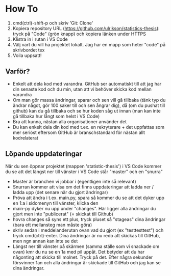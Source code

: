 # How To
1. cmd(ctrl)-shift-p och skriv 'Git: Clone'
2. Kopiera repository URL (https://github.com/ulrikson/statistics-thesis): tryck på "Code" (grön knapp) och kopiera länken under HTTPS
3. Klistra in i rutan i VS Code
4. Välj vart du vill ha projektet lokalt. Jag har en mapp som heter "code" på skrivbordet tex
5. Voila uppsatt!

## Varför?
- Enkelt att dela kod med varandra. GitHub ser automatiskt till att jag har din senaste kod och du min, utan att vi behöver skicka kod mellan varandra
- Om man gör massa ändringar, sparar och sen vill gå tillbaka (tänk typ du ändrar något, gör 100 saker till och sen ångrar dig), då (om du pushat till github) kan du gå tillbaka och se hur koden såg ut innan (man kan inte gå tillbaka hur långt som helst i VS Code)
- Bra att kunna, nästan alla organisationer använder det
- Du kan enkelt dela din kod med t.ex. en rekryterare + det uppfattas som mer seriöst eftersom GitHub är branschstandard för nästan allt kodrelaterat

## Löpande uppdateringar
När du sen öppnar projektet (mappen 'statistic-thesis') i VS Code kommer du se att det längst ner till vänster i VS Code står "master" och en "snurra"
- Master är branchen vi jobbar i (egentligen inte så relevant)
- Snurran kommer att visa om det finns uppdateringar att ladda ner / ladda upp (det senare när du gjort ändringar)
- Pröva att ändra i t.ex. main.py, spara så kommer du se att det dyker upp en 1:a i sidomenyn till vänster, klicka den
- main-py dyker nu upp under "changes". Här ligger alla ändringar du gjort men inte "publicerat" (= skickat till Github)
- hovra changes så syns ett plus, tryck pluset så "stageas" dina ändringar (bara ett mellansteg man måste göra)
- skriv sedan i meddelanderutan ovan vad du gjort (ex "testtesttest") och tryck cmd(ctrl)-enter. Dina ändringar är nu redo att skickas till GitHub, men ngn annan kan inte se det
- Längst ner till vänster på skärmen (samma ställe som vi snackade om ovan) kmr du nu se en 1a med pil uppåt. Det betyder att du har någonting att skicka till molnet. Tryck på det. Efter några sekunder försvinner 1an och alla ändringar är skickade till GitHub och jag kan se dina ändringar.
